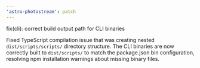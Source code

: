 ```yaml
---
'astro-photostream': patch
---
```


fix(cli): correct build output path for CLI binaries

Fixed TypeScript compilation issue that was creating nested `dist/scripts/scripts/` directory structure. The CLI binaries are now correctly built to `dist/scripts/` to match the package.json bin configuration, resolving npm installation warnings about missing binary files.
